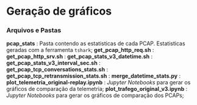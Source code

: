 # Geração de gráficos


### Arquivos e Pastas

**pcap_stats** : Pasta contendo as estatisticas de cada PCAP. Estatisticas geradas com a ferramenta `tshark`;
**get_pcap_http_req.sh** :
**get_pcap_http_srv.sh** :
**get_pcap_stats_v3_datetime.sh** :
**get_pcap_stats_v3_interval_sec.sh** :
**get_pcap_tcp_conversations_stats.sh** :
**get_pcap_tcp_retransmission_stats.sh** :
**merge_datetime_stats.py** :
**plot_telemetria_original-replay.ipynb** : _Jupyter Notebooks_ para gerar os gráficos de comparação da telemetria;
**plot_trafego_original_v3.ipynb** : _Jupyter Notebooks_ para gerar os gráficos de comparação dos PCAPs;
